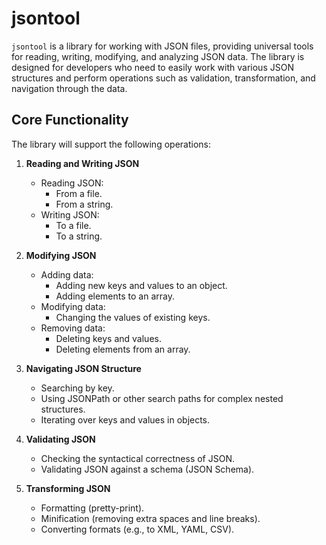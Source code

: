 # jsontool

`jsontool` is a library for working with JSON files, providing universal tools for reading, writing, modifying, and analyzing JSON data. The library is designed for developers who need to easily work with various JSON structures and perform operations such as validation, transformation, and navigation through the data.

## Core Functionality

The library will support the following operations:

1. **Reading and Writing JSON**
   - Reading JSON:
     - From a file.
     - From a string.
   - Writing JSON:
     - To a file.
     - To a string.

2. **Modifying JSON**
   - Adding data:
     - Adding new keys and values to an object.
     - Adding elements to an array.
   - Modifying data:
     - Changing the values of existing keys.
   - Removing data:
     - Deleting keys and values.
     - Deleting elements from an array.

3. **Navigating JSON Structure**
   - Searching by key.
   - Using JSONPath or other search paths for complex nested structures.
   - Iterating over keys and values in objects.

4. **Validating JSON**
   - Checking the syntactical correctness of JSON.
   - Validating JSON against a schema (JSON Schema).

5. **Transforming JSON**
   - Formatting (pretty-print).
   - Minification (removing extra spaces and line breaks).
   - Converting formats (e.g., to XML, YAML, CSV).

